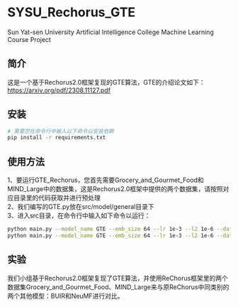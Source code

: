 # SYSU_Rechorus_GTE
Sun Yat-sen University Artificial Intelligence College Machine Learning Course Project
## 简介
这是一个基于Rechorus2.0框架复现的GTE算法，GTE的介绍论文如下：https://arxiv.org/pdf/2308.11127.pdf
## 安装
```bash
# 需要您在命令行中输入以下命令以安装依赖
pip install -r requirements.txt
```
## 使用方法
1、要运行GTE_Rechorus，您首先需要Grocery_and_Gourmet_Food和MIND_Large中的数据集，这是Rechorus2.0框架中提供的两个数据集，请按照对应目录里的代码获取并进行预处理  
2、我们编写的GTE.py放在src/model/general目录下  
3、进入src目录，在命令行中输入如下命令以运行：
```bash
python main.py --model_name GTE --emb_size 64 --lr 1e-3 --l2 1e-6 --dataset Grocery_and_Gourmet_Food
python main.py --model_name GTE --emb_size 64 --lr 1e-3 --l2 1e-6 --dataset MIND_Large
```
## 实验
我们小组基于Rechorus2.0框架复现了GTE算法，并使用ReChorus框架里的两个数据集Grocery_and_Gourmet_Food、MIND_Large来与原ReChorus中同类别的两个其他模型：BUIR和NeuMF进行对比。
